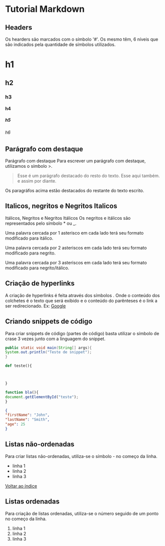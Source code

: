 # Tutorial Markdown

## Headers

Os hearders são marcados com o símbolo '#'. Os mesmo têm, 6 níveis que são indicados pela quantidade de símbolos utilizados.

# h1

## h2

### h3

#### h4

##### h5

###### h6

## Parágrafo com destaque

Parágrafo com destaque
Para escrever um parágrafo com destaque, utilizamos o símbolo >.

>Esse é um parágrafo destacado do resto do texto. Esse aqui também. e assim por diante.

Os paragráfos acima estão destacados do restante do texto escrito.

## Italicos, negritos e Negritos Italicos
Itálicos, Negritos e Negritos Itálicos
Os negritos e itálicos são representados pelo símbolo * ou _.

Uma palavra cercada por 1 asterisco em cada lado terá seu formato modificado para itálico.

Uma palavra cercada por 2 asteriscos em cada lado terá seu formato modificado para negrito.

Uma palavra cercada por 3 asteriscos em cada lado terá seu formato modificado para negrito/itálico.

## Criação de hyperlinks
A criação de hyperlinks é feita através dos símbolos [](). Onde o conteúdo dos colchetes é o texto que será exibido e o conteúdo do parênteses é o link a ser redirecionado.
Ex: [Google](www.google.com)

## Criando snippets de código
Para criar snippets de código (partes de código) basta utilizar o símbolo de crase 3 vezes junto com a linguagem do snippet.



```java
public static void main(String[] args){
System.out.println("Teste de snippet");
}
```



```python
def teste(){



}
```



```javascript
function bla(){
document.getElementById("teste");
}
```



```json
{
"firstName": "John",
"lastName": "Smith",
"age": 25
}
```

## Listas não-ordenadas
Para criar listas não-ordenadas, utiliza-se o símbolo - no começo da linha.
- linha 1
- linha 2
- linha 3

[Voltar ao índice](#índice)

## Listas ordenadas

Para criação de listas ordenadas, utiliza-se o número seguido de um ponto no começo da linha.

1. linha 1
2. linha 2
3. linha 3